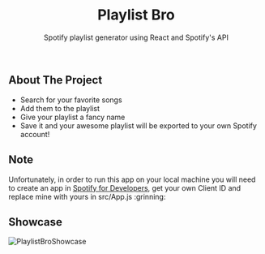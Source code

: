 <h1 align="center">Playlist Bro</h3>

<p align="center">
  Spotify playlist generator using React and Spotify's API
  <br />
  <br />
  <br />
  
</p>

## About The Project
<ul>
  <li>Search for your favorite songs</li>
  <li>Add them to the playlist</li>
  <li>Give your playlist a fancy name</li>
  <li>Save it and your awesome playlist will be exported to your own Spotify account!</li>
</ul>

## Note
<p>Unfortunately, in order to run this app on your local machine you will need to create an app in <a href="https://developer.spotify.com/">Spotify for Developers</a>, get your own Client ID and replace mine with yours in src/App.js :grinning:</p>

## Showcase

![PlaylistBroShowcase](https://github.com/Lambodol76/Codecademy-Projects/assets/78098754/77461255-2086-45fc-85ed-4b25f85fe7b2)
